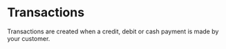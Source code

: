 # Transactions

Transactions are created when a credit, debit or cash payment is made by your customer.
